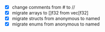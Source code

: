 - [x] change comments from # to //
- [x] migrate arrays to []f32 from vec[f32]
- [x] migrate structs from anonymous to named
- [x] migrate enums from anonymous to named
